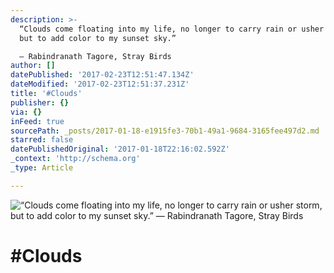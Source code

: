 ```yaml
---
description: >-
  “Clouds come floating into my life, no longer to carry rain or usher storm,
  but to add color to my sunset sky.” 

  ― Rabindranath Tagore, Stray Birds
author: []
datePublished: '2017-02-23T12:51:47.134Z'
dateModified: '2017-02-23T12:51:37.231Z'
title: '#Clouds'
publisher: {}
via: {}
inFeed: true
sourcePath: _posts/2017-01-18-e1915fe3-70b1-49a1-9684-3165fee497d2.md
starred: false
datePublishedOriginal: '2017-01-18T22:16:02.592Z'
_context: 'http://schema.org'
_type: Article

---
```

![“Clouds come floating into my life, no longer to carry rain or usher storm, but to add color to my sunset sky.” 
― Rabindranath Tagore, Stray Birds](https://the-grid-user-content.s3-us-west-2.amazonaws.com/47028591-9559-4927-8817-783db1c6de3c.jpg)

# \#Clouds
